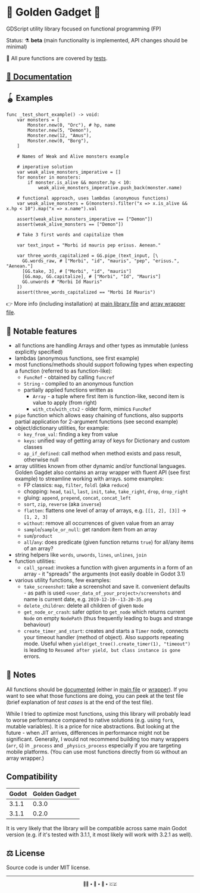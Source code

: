 🧰 Golden Gadget 🌟
===================

GDScript utility library focused on functional programming (FP)

Status: ⚗️ **beta** (main functionality is implemented, API changes should be minimal)

🤖️️ All pure functions are covered by [tests](goldenGadget/GGTests.gd).

[📑 Documentation](docs/index.md)
---------------------------------

🪀 Examples
-----------

```gdscript
func _test_short_example() -> void:
	var monsters = [
		Monster.new(0, "Orc"), # hp, name
		Monster.new(5, "Demon"),
		Monster.new(12, "Amus"),
		Monster.new(0, "Borg"),
	]

	# Names of Weak and Alive monsters example

	# imperative solution
	var weak_alive_monsters_imperative = []
	for monster in monsters:
		if monster.is_alive && monster.hp < 10:
			weak_alive_monsters_imperative.push_back(monster.name)

	# functional approach, uses lambdas (anonymous functions)
	var weak_alive_monsters = G(monsters).filter("x => x.is_alive && x.hp < 10").map("x => x.name").val

	assert(weak_alive_monsters_imperative == ["Demon"])
	assert(weak_alive_monsters == ["Demon"])
```

```gdscript
	# Take 3 first words and capitalize them

	var text_input = "Morbi id mauris pep erisus. Aenean."

	var three_words_capitalized = GG.pipe_(text_input, [\
	  GG.words_raw, # ["Morbi", "id", "mauris", "pep", "erisus.", "Aenean."]
	  [GG.take, 3], # ["Morbi", "id", "mauris"]
	  [GG.map, GG.capitalize], # ["Morbi", "Id", "Mauris"]
	  GG.unwords # "Morbi Id Mauris"
	])
	assert(three_words_capitalized == "Morbi Id Mauris")
```

👉 More info (including installation) at [main library file](goldenGadget/GoldenGadget.gd) and [array wrapper file](goldenGadget/GGArray.gd).

🎁 Notable features
-------------------
* all functions are handling Arrays and other types as immutable (unless explicitly specified)
* lambdas (anonymous functions, see first example)
* most functions/methods should support following types when expecting a function (referred to as function-like):
  * `FuncRef` - obtained by calling `funcref`
  * `String` - compiled to an anonymous function
  * partially applied functions written as
    * `Array` - a tuple where first item is function-like, second item is value to apply (from right)
    * `with_ctx`/`with_ctx2` - older form, mimics `FuncRef`
* `pipe` function which allows easy chaining of functions, also supports partial application for 2-argument functions (see second example)
* object/dictionary utilities, for example:
   * `key_from_val`: finding a key from value
   * `keys`: unified way of getting array of keys for Dictionary and custom classes
   * `ap_if_defined`: call method when method exists and pass result, otherwise null
* array utilities known from other dynamic and/or functional languages. Golden Gagdet also contains an array wrapper with fluent API (see first example) to streamline working with arrays. some examples:
  * FP classics: `map`, `filter`, `foldl` (aka `reduce`)
  * chopping: `head`, `tail`, `last`, `init`, `take`, `take_right`, `drop`, `drop_right`
  * gluing: `append`, `prepend`, `concat`, `concat_left`
  * `sort`, `zip`, `reverse` (aka `inverse`)
  * `flatten`: flattens one level of array of arrays, e.g. `[[1, 2], [3]]` -> `[1, 2, 3]`
  * `without`: remove all occurrences of given value from an array
  * `sample`/`sample_or_null`: get random item from an array
  * `sum`/`product`
  * `all`/`any`: does predicate (given function returns `true`) for all/any items of an array?
* string helpers like `words`, `unwords`, `lines`, `unlines`, `join`
* function utilities:
  * `call_spread`: invokes a function with given arguments in a form of an array - it "spreads" the arguments (not easily doable in Godot 3.1)
* various utility functions, few examples:
  * `take_screenshot`: take a screenshot and save it. convenient defaults - as path is used `<user_data_of_your_project>/screenshots` and name is current date, e.g. `2019-12-19--13-20-35.png`
  * `delete_children`: delete all children of given `Node`
  * `get_node_or_crash`: safer option to `get_node` which returns current `Node` on empty `NodePath` (thus frequently leading to bugs and strange behaviour)
  * `create_timer_and_start`: creates and starts a `Timer` node, connects your timeout handler (method of object). Also supports repeating mode. Useful when `yield(get_tree().create_timer(1), "timeout")` is leading to `Resumed after yield, but class instance is gone` errors.

📜 Notes
--------
All functions should be [documented](docs/index.md) (either in [main file](goldenGadget/GoldenGadget.gd) or [wrapper](goldenGadget/GGArray.gd)). If you want to see what those functions are doing, you can peek at the test file (brief explanation of *test cases* is at the end of the test file).

While I tried to optimize most functions, using this library will probably lead to worse performance compared to native solutions (e.g. using `for`s, mutable variables). It is a price for nice abstractions. But looking at the future - when JIT arrives, differences in performance might not be significant. Generally, I would not recommend building too many wrappers (`arr`, `G`) in `_process` and `_physics_process` especially if you are targeting mobile platforms. (You can use most functions directly from `GG` without an array wrapper.)

 Compatibility
---------------

| Godot | Golden Gadget |
| ----- | ------------- |
| 3.1.1 | 0.3.0         |
| 3.1.1 | 0.2.0         |

It is very likely that the library will be compatible across same main Godot version (e.g. if it's tested with 3.1.1, it most likely will work with 3.2.1 as well).

⚖️ License
---------
Source code is under MIT license.

- - -

<div align="center">
	<sub>
		👨🏻 • 🐧 • 🍍 • 🇨🇿
	</sub>
</div>
